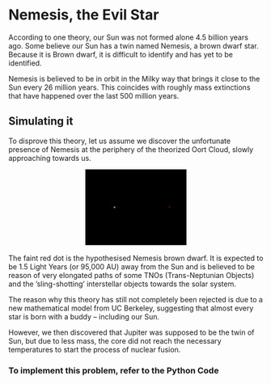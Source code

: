 # Nemesis, the Evil Star

According to one theory, our Sun was not formed alone 4.5 billion years ago. Some believe our Sun has a twin named Nemesis, a brown dwarf star. Because it is Brown dwarf, it is difficult to identify and has yet to be identified. 

Nemesis is believed to be in orbit in the Milky way that brings it close to the Sun every 26 million years. This coincides with roughly mass extinctions that have happened over the last 500 million years.

## Simulating it
To disprove this theory, let us assume we discover the unfortunate presence of Nemesis at the periphery of the theorized Oort Cloud, slowly approaching
towards us.
<p align="center"><img width="200" height="150" src = "https://github.com/aaryannagpal/n-Body-Problem/blob/main/Images/Nemesis.jpg?raw=true"></p>
The faint red dot is the hypothesised Nemesis brown dwarf. It is expected to be 1.5 Light Years (or 95,000 AU) away from the Sun and is believed to be
reason of very elongated paths of some TNOs (Trans-Neptunian Objects) and the ’sling-shotting’ interstellar objects towards the solar system.

The reason why this theory has still not completely been rejected is due to a new mathematical model from UC Berkeley, suggesting that almost every star is born with a buddy – including our Sun.

However, we then discovered that Jupiter was supposed to be the twin of Sun, but due to less mass, the core did not reach the necessary temperatures to start the process of nuclear fusion.

### To implement this problem, refer to the Python Code
